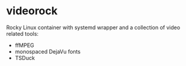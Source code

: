 # videorock

Rocky Linux container with systemd wrapper and a collection of video related tools:

- ffMPEG
- monospaced DejaVu fonts
- TSDuck
